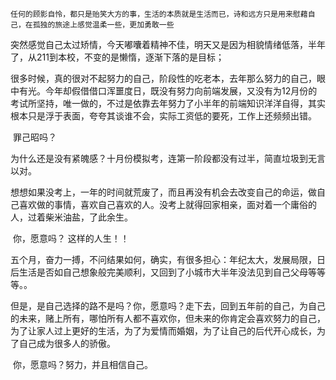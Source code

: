 ```
任何的顾影自怜，都只是贻笑大方的事，生活的本质就是生活而已，诗和远方只是用来慰藉自己，在孤独的旅途上感觉温柔一些，更加勇敢一些
```

​	突然感觉自己太过矫情，今天嘟囔着精神不佳，明天又是因为相貌情绪低落，半年了，从211到本校，不变的是懒惰，逐渐下落的是目标；

​	很多时候，真的很对不起努力的自己，阶段性的吃老本，去年那么努力的自己，眼中有光。今年却假借借口浑噩度日，既没有努力向前端发展，又没有为12月份的考试所坚持，唯一做的，不过是依靠去年努力了小半年的前端知识洋洋自得，其实根本只是浮于表面，夸夸其谈谁不会，实际工资低的要死，工作上还频频出错。

​	罪己昭吗？

​	为什么还是没有紧魄感？十月份模拟考，连第一阶段都没有过半，简直垃圾到无言以对。

​	想想如果没考上，一年的时间就荒废了，而且再没有机会去改变自己的命运，做自己喜欢做的事情，喜欢自己喜欢的人。没考上就得回家相亲，面对着一个庸俗的人，过着柴米油盐，了此余生。

​	你，愿意吗？ 这样的人生！！

​	五个月，奋力一搏，不问结果如何，确实，有很多担心：年纪太大，发展局限，日后生活是否如自己想象般完美顺利，又回到了小城市大半年没法见到自己父母等等等。。

​	但是，是自己选择的路不是吗？你，愿意吗？走下去，回到五年前的自己，为自己的未来，赌上所有，哪怕所有人都不喜欢你，但未来的你肯定会喜欢努力的自己，为了让家人过上更好的生活，为了为爱情而婚姻，为了让自己的后代开心成长，为了自己成为很多人的骄傲。

​	你，愿意吗？努力，并且相信自己。
